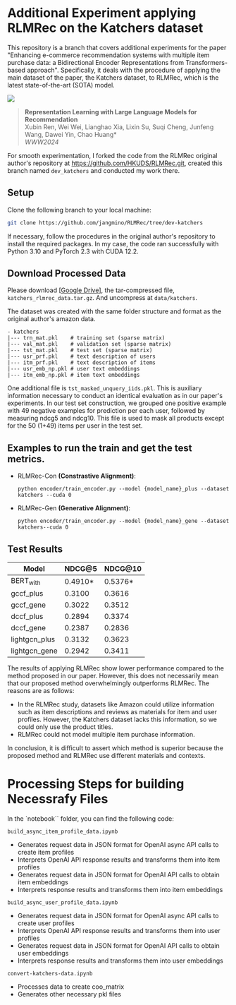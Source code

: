 # Additional Experiment applying RLMRec on the Katchers dataset


This repository is a branch that covers additional experiments for the paper "Enhancing e-commerce recommendation systems with multiple item purchase data: a Bidirectional Encoder Representations from Transformers-based approach". Specifically, it deals with the procedure of applying the main dataset of the paper, the Katchers dataset, to RLMRec, which is the latest state-of-the-art (SOTA) model.

<img src='RLMRec_cover.png' />

 
 >**Representation Learning with Large Language Models for Recommendation**  
 >Xubin Ren, Wei Wei, Lianghao Xia, Lixin Su, Suqi Cheng, Junfeng Wang, Dawei Yin, Chao Huang*\
 >*WWW2024*

For smooth experimentation, I forked the code from the RLMRec original author's repository at https://github.com/HKUDS/RLMRec.git, created this branch named `dev_katchers` and conducted my work there.





## Setup
Clone the following branch to your local machine:
```bash
git clone https://github.com/jangmino/RLMRec/tree/dev-katchers
```

If necessary, follow the procedures in the original author's repository to install the required packages.
In my case, the code ran successfully with Python 3.10 and PyTorch 2.3 with CUDA 12.2.

## Download Processed Data

Please download [[Google Drive](https://drive.google.com/file/d/1n2xQDz4vWZ4pDghqJcBvsCI7mrsVwVLb/view?usp=sharing)], the tar-compressed file, `katchers_rlmrec_data.tar.gz`. And uncompress at `data/katchers`.

The dataset was created with the same folder structure and format as the original author's amazon data. 
```
- katchers
|--- trn_mat.pkl    # training set (sparse matrix)
|--- val_mat.pkl    # validation set (sparse matrix)
|--- tst_mat.pkl    # test set (sparse matrix)
|--- usr_prf.pkl    # text description of users
|--- itm_prf.pkl    # text description of items
|--- usr_emb_np.pkl # user text embeddings
|--- itm_emb_np.pkl # item text embeddings
```

One additional file is `tst_masked_unquery_iids.pkl`. This is auxiliary information necessary to conduct an identical evaluation as in our paper's experiments. In our test set construction, we grouped one positive example with 49 negative examples for prediction per each user, followed by measuring ndcg5 and ndcg10. This file is used to mask all products except for the 50 (1+49) items per user in the test set.


## Examples to run the train and get the test metrics.

  - RLMRec-Con **(Constrastive Alignment)**:

    ```python encoder/train_encoder.py --model {model_name}_plus --dataset katchers --cuda 0```

  - RLMRec-Gen **(Generative Alignment)**:

    ```python encoder/train_encoder.py --model {model_name}_gene --dataset katchers--cuda 0```


## Test Results

| Model | NDCG@5 | NDCG@10 |
| --- | --- | --- |
|BERT<sub>with|0.4910*|0.5376*|
|gccf_plus|0.3100|0.3616|
|gccf_gene|0.3022|0.3512|
|dccf_plus|0.2894|0.3374|
|dccf_gene|0.2387|0.2836|
|lightgcn_plus|0.3132|0.3623|
|lightgcn_gene|0.2942|0.3411|

The results of applying RLMRec show lower performance compared to the method proposed in our paper. However, this does not necessarily mean that our proposed method overwhelmingly outperforms RLMRec. The reasons are as follows:
- In the RLMRec study, datasets like Amazon could utilize information such as item descriptions and reviews as materials for item and user profiles. However, the Katchers dataset lacks this information, so we could only use the product titles.
- RLMRec could not model multiple item purchase information.

In conclusion, it is difficult to assert which method is superior because the proposed method and RLMRec use different materials and contexts.


# Processing Steps for building Necessrafy Files 

In the `notebook`` folder, you can find the following code:

`build_async_item_profile_data.ipynb`
- Generates request data in JSON format for OpenAI async API calls to create item profiles
- Interprets OpenAI API response results and transforms them into item profiles
- Generates request data in JSON format for OpenAI API calls to obtain item embeddings
- Interprets response results and transforms them into item embeddings

`build_async_user_profile_data.ipynb`
- Generates request data in JSON format for OpenAI async API calls to create user profiles
- Interprets OpenAI API response results and transforms them into user profiles
- Generates request data in JSON format for OpenAI API calls to obtain user embeddings
- Interprets response results and transforms them into user embeddings

`convert-katchers-data.ipynb`
- Processes data to create coo_matrix
- Generates other necessary pkl files

